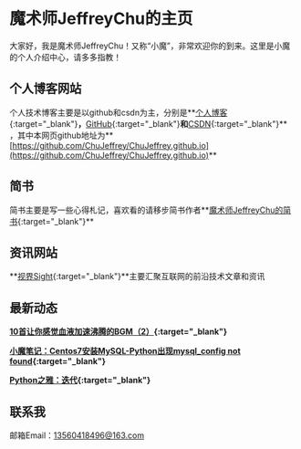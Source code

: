 # 魔术师JeffreyChu的主页
大家好，我是魔术师JeffreyChu！又称“小魔”，非常欢迎你的到来。这里是小魔的个人介绍中心，请多多指教！

## 个人博客网站
个人技术博客主要是以github和csdn为主，分别是**[个人博客](http://blog.zhujinhui.net){:target="_blank"}**，**[GitHub](https://github.com/ChuJeffrey){:target="_blank"}**和**[CSDN](http://blog.csdn.net/u010098702){:target="_blank"}** ，其中本网页github地址为**[https://github.com/ChuJeffrey/ChuJeffrey.github.io](https://github.com/ChuJeffrey/ChuJeffrey.github.io)**

## 简书
简书主要是写一些心得札记，喜欢看的请移步简书作者**[魔术师JeffreyChu的简书](http://www.jianshu.com/u/0dacfcca00d1){:target="_blank"}**

## 资讯网站
**[视界Sight](http://sight.zhujinhui.net/){:target="_blank"}**主要汇聚互联网的前沿技术文章和资讯

## 最新动态
**[10首让你感觉血液加速沸腾的BGM（2）](http://www.jianshu.com/p/e68e7871503f){:target="_blank"}**

**[小魔笔记：Centos7安装MySQL-Python出现mysql_config not found](http://blog.zhujinhui.net/jin-nian-lai-na-xie-bu-ke-cuo-guo-de-xuan-yi-liang-song-pian-fu-li-2/){:target="_blank"}**

**[Python之雅：迭代](http://blog.zhujinhui.net/pythonzhi-ya-die-dai/){:target="_blank"}**


## 联系我
邮箱Email：13560418496@163.com
